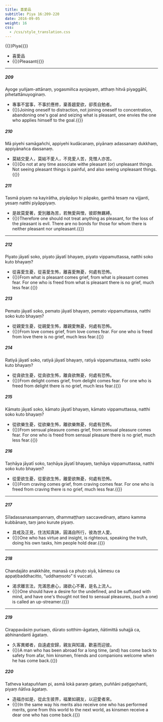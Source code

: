 ```yaml
---
title: 喜愛品
subtitle: Piya 16:209-220
date: 2016-09-05
weight: 16
css:
  - /css/style_translation.css
---
```


{{<subtitle>}}Piya{{</subtitle>}}

- 喜愛品
- {{<serif>}}Pleasant{{</serif>}}

---

##### 209

Ayoge yuñjam-attānaṃ, yogasmiñca ayojayaṃ, atthaṃ hitvā piyaggāhī, pihetattānuyoginaṃ.

- 專事不當事，不事於應修，棄善趨愛欲，卻羨自勉者。
- {{<serif>}}Joining oneself to distraction, not joining oneself to concentration, abandoning one's goal and seizing what is pleasant, one envies the one who applies himself to the goal.{{</serif>}}

##### 210

Mā piyehi samāgañchi, appiyehi kudācanaṃ, piyānaṃ adassanaṃ dukkhaṃ, appiyānañca dassanaṃ.

- 莫結交愛人，莫結不愛人，不見愛人苦，見憎人亦苦。
- {{<serif>}}Do not at any time associate withe pleasant (or) unpleasant things. Not seeing pleasant things is painful, and also seeing unpleasant things.{{</serif>}}

##### 211

Tasmā piyaṃ na kayirātha, piyāpāyo hi pāpako, ganthā tesaṃ na vijjanti, yesaṃ natthi piyāppiyaṃ.

- 是故莫愛著，愛別離為苦，若無愛與憎，彼即無羈縛。
- {{<serif>}}Therefore one should not treat anything as pleasant, for the loss of the pleasant is evil. There are no bonds for those for whom there is neither pleasant nor unpleasant.{{</serif>}}

---

##### 212

Piyato jāyatī soko, piyato jāyatī bhayaṃ, piyato vippamuttassa, natthi soko kuto bhayaṃ?

- 從喜愛生憂，從喜愛生怖，離喜愛無憂，何處有恐怖。
- {{<serif>}}From what is pleasant comes grief, from what is pleasant comes fear. For one who is freed from what is pleasant there is no grief, much less fear.{{</serif>}}

##### 213

Pemato jāyatī soko, pemato jāyatī bhayaṃ, pemato vippamuttassa, natthi soko kuto bhayaṃ?

- 從親愛生憂，從親愛生怖，離親愛無憂，何處有恐怖。
- {{<serif>}}From love comes grief, from love comes fear. For one who is freed from love there is no grief, much less fear.{{</serif>}}

##### 214

Ratiyā jāyatī soko, ratiyā jāyatī bhayaṃ, ratiyā vippamuttassa, natthi soko kuto bhayaṃ?

- 從貪欲生憂，從貪欲生怖，離貪欲無憂，何處有恐怖。
- {{<serif>}}From delight comes grief, from delight comes fear. For one who is freed from delight there is no grief, much less fear.{{</serif>}}

##### 215

Kāmato jāyatī soko, kāmato jāyatī bhayaṃ, kāmato vippamuttassa, natthi soko kuto bhayaṃ?

- 從欲樂生憂，從欲樂生怖，離欲樂無憂，何處有恐怖。
- {{<serif>}}From sensual pleasure comes grief, from sensual pleasure comes fear. For one who is freed from sensual pleasure there is no grief, much less fear.{{</serif>}}

##### 216

Taṇhāya jāyatī soko, taṇhāya jāyatī bhayaṃ, taṇhāya vippamuttassa, natthi soko kuto bhayaṃ?

- 從愛欲生憂，從愛欲生怖，離愛欲無憂，何處有恐怖。
- {{<serif>}}From craving comes grief, from craving comes fear. For one who is freed from craving there is no grief, much less fear.{{</serif>}}

---

##### 217

Sīladassanasampannaṃ, dhammaṭṭhaṃ saccavedinaṃ, attano kamma kubbānaṃ, taṃ jano kurute piyaṃ.

- 具戒及正見，住法知真諦，圓滿自所行，彼為世人愛。
- {{<serif>}}One who has virtue and insight, is righteous, speaking the truth, doing his own tasks, him people hold dear.{{</serif>}}

---

##### 218

Chandajāto anakkhāte, manasā ca phuṭo siyā, kāmesu ca appaṭibaddhacitto, “uddhaṃsoto” ti vuccati.

- 渴求離言法，充滿思慮心，諸欲心不著，是名上流人。
- {{<serif>}}One should have a desire for the undefined, and be suffused with mind, and have one's thought not tied to sensual pleasures, (such a one) is called an up-streamer.{{</serif>}}

---

##### 219

Cirappavāsiṃ purisaṃ, dūrato sotthim-āgataṃ, ñātimittā suhajjā ca, abhinandanti āgataṃ.

- 久客異鄉者，自遠處安歸，親友與知識，歡喜而迎彼。
- {{<serif>}}A man who has been abroad for a long time, (and) has come back to safety from afar, him kinsmen, friends and companions welcome when he has come back.{{</serif>}}

##### 220

Tatheva katapuññam pi, asmā lokā paraṃ gataṃ, puññāni paṭigaṇhanti, piyaṃ ñātīva āgataṃ.

- 造福亦如是，從此生彼界，福業如親友，以迎愛者來。
- {{<serif>}}In the same way his merits also receive one who has performed merits, gone from this world to the next world, as kinsmen receive a dear one who has come back.{{</serif>}}
